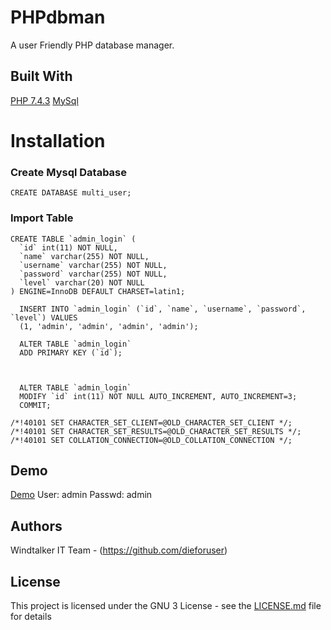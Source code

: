 # PHPdbman

A user Friendly PHP database manager.

## Built With

[PHP 7.4.3](https://www.php.net/releases/7_4_3.php)
[MySql](https://mysql.com/) 

# Installation

### Create Mysql Database

```
CREATE DATABASE multi_user;
```


### Import Table

```
CREATE TABLE `admin_login` (
  `id` int(11) NOT NULL,
  `name` varchar(255) NOT NULL,
  `username` varchar(255) NOT NULL,
  `password` varchar(255) NOT NULL,
  `level` varchar(20) NOT NULL
) ENGINE=InnoDB DEFAULT CHARSET=latin1;

  INSERT INTO `admin_login` (`id`, `name`, `username`, `password`, `level`) VALUES
  (1, 'admin', 'admin', 'admin', 'admin');

  ALTER TABLE `admin_login`
  ADD PRIMARY KEY (`id`);



  ALTER TABLE `admin_login`
  MODIFY `id` int(11) NOT NULL AUTO_INCREMENT, AUTO_INCREMENT=3;
  COMMIT;

/*!40101 SET CHARACTER_SET_CLIENT=@OLD_CHARACTER_SET_CLIENT */;
/*!40101 SET CHARACTER_SET_RESULTS=@OLD_CHARACTER_SET_RESULTS */;
/*!40101 SET COLLATION_CONNECTION=@OLD_COLLATION_CONNECTION */;

```

## Demo

[Demo](http://www.dvuser.totalh.net)
User: admin 
  Passwd: admin


## Authors

Windtalker IT Team - (https://github.com/dieforuser)

## License

This project is licensed under the GNU 3 License - see the [LICENSE.md](https://github.com/dieforuser/PHPdbman/blob/master/LICENSE) file for details
